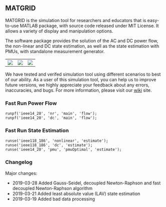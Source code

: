 ## MATGRID

MATGRID is the simulation tool for researchers and educators that is easy-to-use MATLAB package, with source code released under MIT License. It allows a variety of display and manipulation options.

The software package provides the solution of the AC and DC power flow, the non-linear and DC state estimation, as well as the state estimation with PMUs, with standalone measurement generator.

<table>
    <tbody>
        <tr>
            <td align="center"><a href="https://github.com/mcosovic/PowerMarieEdu/wiki/Power-Flow" itemprop="contentUrl" data-size="600x400"> <img src="https://github.com/mcosovic/PowerMarieEdu/blob/master/doc/figures/modulepf.png"></td>
            <td align="center"><a href="https://github.com/mcosovic/PowerMarieEdu/wiki/State-Estimation" itemprop="contentUrl" data-size="600x400"> <img src="https://github.com/mcosovic/PowerMarieEdu/blob/master/doc/figures/modulese.png"></td>
            <td align="center"><a href="https://github.com/mcosovic/PowerMarieEdu/wiki/Measurement-Generator" itemprop="contentUrl" data-size="600x400"> <img src="https://github.com/mcosovic/PowerMarieEdu/blob/master/doc/figures/modulemg.png"</td>
        </tr>
    </tbody>
</table>

We have tested and verifed simulation tool using different scenarios to best of our ability. As a user of this simulation tool, you can help us to improve future versions, we highly appreciate your feedback about any errors, inaccuracies, and bugs. For more information, please visit our [wiki](https://github.com/mcosovic/PowerMarieEdu/wiki/PowerMarieEdu) site.

###  Fast Run Power Flow
```
runpf('ieee14_20', 'nr', 'main', 'flow');
runpf('ieee14_20', 'dc', 'main', 'flow');
```

###  Fast Run State Estimation
```
runse('ieee118_186', 'nonlinear', 'estimate');
runse('ieee118_186', 'dc', 'estimate');
runse('ieee14_20', 'pmu', 'pmuOptimal', 'estimate');
```

###  Changelog
Major changes:
- 2019-03-28 Added Gauss-Seidel, decoupled Newton-Raphson and fast decoupled Newton-Raphson algorithm
- 2019-03-21 Added least absolute value (LAV) state estimation
- 2019-03-19 Added bad data processing

